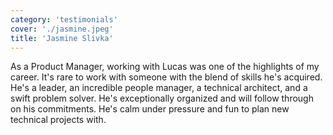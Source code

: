 ```yaml
---
category: 'testimonials'
cover: './jasmine.jpeg'
title: 'Jasmine Slivka'
---
```


As a Product Manager, working with Lucas was one of the highlights of my career. It's rare to work with someone with the blend of skills he's acquired. He's a leader, an incredible people manager, a technical architect, and a swift problem solver. He's exceptionally organized and will follow through on his commitments. He's calm under pressure and fun to plan new technical projects with.
